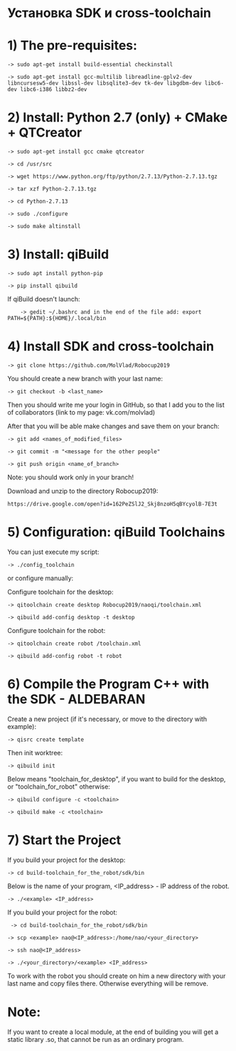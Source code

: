 # Установка SDK и cross-toolchain

# 1) The pre-requisites:

    -> sudo apt-get install build-essential checkinstall 

    -> sudo apt-get install gcc-multilib libreadline-gplv2-dev libncursesw5-dev libssl-dev libsqlite3-dev tk-dev libgdbm-dev libc6-dev libc6-i386 libbz2-dev 

# 2) Install: Python 2.7 (only) + CMake + QTCreator 

    -> sudo apt-get install gcc cmake qtcreator 

    -> cd /usr/src 

    -> wget https://www.python.org/ftp/python/2.7.13/Python-2.7.13.tgz 

    -> tar xzf Python-2.7.13.tgz 

    -> cd Python-2.7.13 

    -> sudo ./configure 

    -> sudo make altinstall 

# 3) Install: qiBuild 

    -> sudo apt install python-pip

    -> pip install qibuild

  If qiBuild doesn't launch: 

        -> gedit ~/.bashrc and in the end of the file add: export PATH=${PATH}:${HOME}/.local/bin

 # 4) Install SDK and cross-toolchain

    -> git clone https://github.com/MolVlad/Robocup2019
    
You should create a new branch with your last name:
    
    -> git checkout -b <last_name>
    
Then you should write me your login in GitHub, so that I add you to the list of collaborators (link to my page: vk.com/molvlad)

After that you will be able make changes and save them on your branch:

    -> git add <names_of_modified_files>
    
    -> git commit -m "<message for the other people"
    
    -> git push origin <name_of_branch>
    
Note: you should work only in your branch!

Download and unzip to the directory Robocup2019:
    
    https://drive.google.com/open?id=162PeZSlJ2_Skj8nzoH5qBYcyolB-7E3t

# 5) Configuration: qiBuild Toolchains

 You can just execute my script:
 
    -> ./config_toolchain
    
 or configure manually:

 Configure toolchain for the desktop:
 
    -> qitoolchain create desktop Robocup2019/naoqi/toolchain.xml
  
    -> qibuild add-config desktop -t desktop
  
  Configure toolchain for the robot:
  
    -> qitoolchain create robot /toolchain.xml
  
    -> qibuild add-config robot -t robot                                       

 # 6) Compile the Program C++ with the SDK - ALDEBARAN

Create a new project (if it's necessary, or move to the directory with example):

    -> qisrc create template

Then init worktree:

    -> qibuild init
    
 Below <toolchain> means "toolchain_for_desktop", if you want to build for the desktop, or "toolchain_for_robot" otherwise:
    
    -> qibuild configure -c <toolchain>
    
    -> qibuild make -c <toolchain>
    
 # 7) Start the Project 
 
 If you build your project for the desktop:
 
    -> cd build-toolchain_for_the_robot/sdk/bin
    
 Below <example> is the name of your program, <IP_address> - IP address of the robot.
    
    -> ./<example> <IP_address>
    
 If you build your project for the robot:
 
     -> cd build-toolchain_for_the_robot/sdk/bin
     
    -> scp <example> nao@<IP_address>:/home/nao/<your_directory>
    
    -> ssh nao@<IP_address>
    
    -> ./<your_directory>/<example> <IP_address>
    
 To work with the robot you should create on him a new directory with your last name and copy files there. Otherwise everything will be remove.
    
# Note:

If you want to create a local module, at the end of building you will get a static library .so, that cannot be run as an ordinary program.
